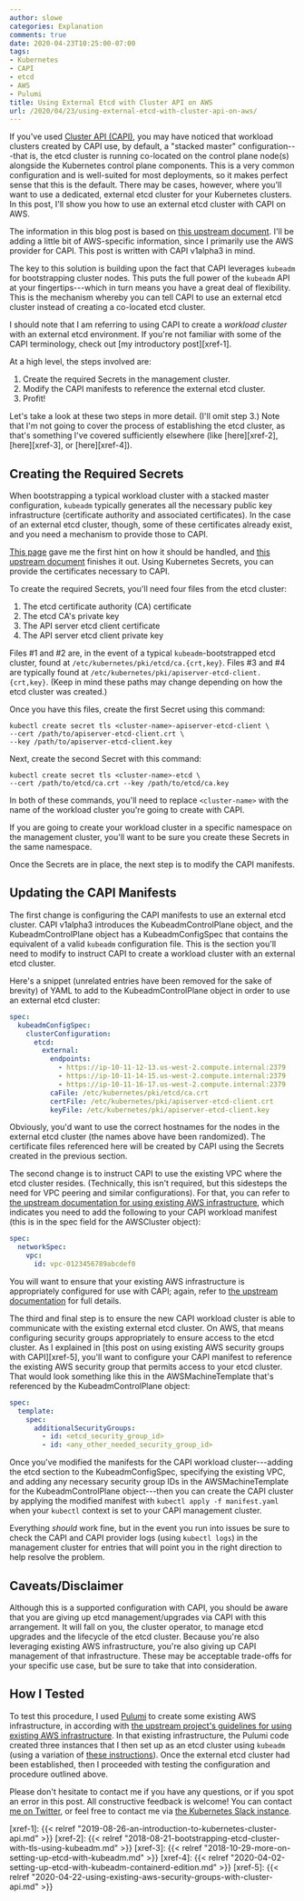 ```yaml
---
author: slowe
categories: Explanation
comments: true
date: 2020-04-23T10:25:00-07:00
tags:
- Kubernetes
- CAPI
- etcd
- AWS
- Pulumi
title: Using External Etcd with Cluster API on AWS
url: /2020/04/23/using-external-etcd-with-cluster-api-on-aws/
---
```


If you've used [Cluster API (CAPI)][link-8], you may have noticed that workload clusters created by CAPI use, by default, a "stacked master" configuration---that is, the etcd cluster is running co-located on the control plane node(s) alongside the Kubernetes control plane components. This is a very common configuration and is well-suited for most deployments, so it makes perfect sense that this is the default. There may be cases, however, where you'll want to use a dedicated, external etcd cluster for your Kubernetes clusters. In this post, I'll show you how to use an external etcd cluster with CAPI on AWS.<!--more-->

The information in this blog post is based on [this upstream document][link-9]. I'll be adding a little bit of AWS-specific information, since I primarily use the AWS provider for CAPI. This post is written with CAPI v1alpha3 in mind.

The key to this solution is building upon the fact that CAPI leverages `kubeadm` for bootstrapping cluster nodes. This puts the full power of the `kubeadm` API at your fingertips---which in turn means you have a great deal of flexibility. This is the mechanism whereby you can tell CAPI to use an external etcd cluster instead of creating a co-located etcd cluster.

I should note that I am referring to using CAPI to create a _workload cluster_ with an external etcd environment. If you're not familiar with some of the CAPI terminology, check out [my introductory post][xref-1].

At a high level, the steps involved are:

1. Create the required Secrets in the management cluster.
2. Modify the CAPI manifests to reference the external etcd cluster.
3. Profit!

Let's take a look at these two steps in more detail. (I'll omit step 3.) Note that I'm not going to cover the process of establishing the etcd cluster, as that's something I've covered sufficiently elsewhere (like [here][xref-2], [here][xref-3], or [here][xref-4]).

## Creating the Required Secrets

When bootstrapping a typical workload cluster with a stacked master configuration, `kubeadm` typically generates all the necessary public key infrastructure (certificate authority and associated certificates). In the case of an external etcd cluster, though, some of these certificates already exist, and you need a mechanism to provide those to CAPI.

[This page][link-1] gave me the first hint on how it should be handled, and [this upstream document][link-9] finishes it out. Using Kubernetes Secrets, you can provide the certificates necessary to CAPI.

To create the required Secrets, you'll need four files from the etcd cluster:

1. The etcd certificate authority (CA) certificate
2. The etcd CA's private key
3. The API server etcd client certificate
4. The API server etcd client private key

Files #1 and #2 are, in the event of a typical `kubeadm`-bootstrapped etcd cluster, found at `/etc/kubernetes/pki/etcd/ca.{crt,key}`. Files #3 and #4 are typically found at `/etc/kubernetes/pki/apiserver-etcd-client.{crt,key}`. (Keep in mind these paths may change depending on how the etcd cluster was created.)

Once you have this files, create the first Secret using this command:

```shell
kubectl create secret tls <cluster-name>-apiserver-etcd-client \
--cert /path/to/apiserver-etcd-client.crt \
--key /path/to/apiserver-etcd-client.key
```

Next, create the second Secret with this command:

```shell
kubectl create secret tls <cluster-name>-etcd \
--cert /path/to/etcd/ca.crt --key /path/to/etcd/ca.key
```

In both of these commands, you'll need to replace `<cluster-name>` with the name of the workload cluster you're going to create with CAPI.

If you are going to create your workload cluster in a specific namespace on the management cluster, you'll want to be sure you create these Secrets in the same namespace.

Once the Secrets are in place, the next step is to modify the CAPI manifests.

## Updating the CAPI Manifests

The first change is configuring the CAPI manifests to use an external etcd cluster. CAPI v1alpha3 introduces the KubeadmControlPlane object, and the KubeadmControlPlane object has a KubeadmConfigSpec that contains the equivalent of a valid `kubeadm` configuration file. This is the section you'll need to modify to instruct CAPI to create a workload cluster with an external etcd cluster.

Here's a snippet (unrelated entries have been removed for the sake of brevity) of YAML to add to the KubeadmControlPlane object in order to use an external etcd cluster:

```yaml
spec:
  kubeadmConfigSpec:
    clusterConfiguration:
      etcd:
        external:
          endpoints:
            - https://ip-10-11-12-13.us-west-2.compute.internal:2379
            - https://ip-10-11-14-15.us-west-2.compute.internal:2379
            - https://ip-10-11-16-17.us-west-2.compute.internal:2379
          caFile: /etc/kubernetes/pki/etcd/ca.crt
          certFile: /etc/kubernetes/pki/apiserver-etcd-client.crt
          keyFile: /etc/kubernetes/pki/apiserver-etcd-client.key
```

Obviously, you'd want to use the correct hostnames for the nodes in the external etcd cluster (the names above have been randomized). The certificate files referenced here will be created by CAPI using the Secrets created in the previous section.

The second change is to instruct CAPI to use the existing VPC where the etcd cluster resides. (Technically, this isn't required, but this sidesteps the need for VPC peering and similar configurations). For that, you can refer to [the upstream documentation for using existing AWS infrastructure][link-3], which indicates you need to add the following to your CAPI workload manifest (this is in the spec field for the AWSCluster object):

```yaml
spec:
  networkSpec:
    vpc:
      id: vpc-0123456789abcdef0
```

You will want to ensure that your existing AWS infrastructure is appropriately configured for use with CAPI; again, refer to [the upstream documentation][link-3] for full details.

The third and final step is to ensure the new CAPI workload cluster is able to communicate with the existing external etcd cluster. On AWS, that means configuring security groups appropriately to ensure access to the etcd cluster. As I explained in [this post on using existing AWS security groups with CAPI][xref-5], you'll want to configure your CAPI manifest to reference the existing AWS security group that permits access to your etcd cluster. That would look something like this in the AWSMachineTemplate that's referenced by the KubeadmControlPlane object:

```yaml
spec:
  template:
    spec:
      additionalSecurityGroups:
        - id: <etcd_security_group_id>
        - id: <any_other_needed_security_group_id>
```

Once you've modified the manifests for the CAPI workload cluster---adding the etcd section to the KubeadmConfigSpec, specifying the existing VPC, and adding any necessary security group IDs in the AWSMachineTemplate for the KubeadmControlPlane object---then you can create the CAPI cluster by applying the modified manifest with `kubectl apply -f manifest.yaml` when your `kubectl` context is set to your CAPI management cluster.

Everything _should_ work fine, but in the event you run into issues be sure to check the CAPI and CAPI provider logs (using `kubectl logs`) in the management cluster for entries that will point you in the right direction to help resolve the problem.

## Caveats/Disclaimer

Although this is a supported configuration with CAPI, you should be aware that you are giving up etcd management/upgrades via CAPI with this arrangement. It will fall on you, the cluster operator, to manage etcd upgrades and the lifecycle of the etcd cluster. Because you're also leveraging existing AWS infrastructure, you're also giving up CAPI management of that infrastructure. These may be acceptable trade-offs for your specific use case, but be sure to take that into consideration.

## How I Tested

To test this procedure, I used [Pulumi][link-4] to create some existing AWS infrastructure, in according with [the upstream project's guidelines for using existing AWS infrastructure][link-3]. In that existing infrastructure, the Pulumi code created three instances that I then set up as an etcd cluster using `kubeadm` (using a variation of [these instructions][link-5]). Once the external etcd cluster had been established, then I proceeded with testing the configuration and procedure outlined above.

Please don't hesitate to contact me if you have any questions, or if you spot an error in this post. All constructive feedback is welcome! You can contact [me on Twitter][link-6], or feel free to contact me via [the Kubernetes Slack instance][link-7].

[link-1]: https://cluster-api.sigs.k8s.io/tasks/certs/using-custom-certificates.html
[link-3]: https://github.com/kubernetes-sigs/cluster-api-provider-aws/blob/master/docs/existing-aws-infrastructure.md
[link-4]: https://www.pulumi.com/
[link-5]: https://kubernetes.io/docs/setup/production-environment/tools/kubeadm/setup-ha-etcd-with-kubeadm/
[link-6]: https://twitter.com/scott_lowe
[link-7]: https://kubernetes.slack.com
[link-8]: https://cluster-api.sigs.k8s.io/
[link-9]: https://github.com/kubernetes-sigs/cluster-api/blob/master/bootstrap/kubeadm/docs/external-etcd.md
[xref-1]: {{< relref "2019-08-26-an-introduction-to-kubernetes-cluster-api.md" >}}
[xref-2]: {{< relref "2018-08-21-bootstrapping-etcd-cluster-with-tls-using-kubeadm.md" >}}
[xref-3]: {{< relref "2018-10-29-more-on-setting-up-etcd-with-kubeadm.md" >}}
[xref-4]: {{< relref "2020-04-02-setting-up-etcd-with-kubeadm-containerd-edition.md" >}}
[xref-5]: {{< relref "2020-04-22-using-existing-aws-security-groups-with-cluster-api.md" >}}
